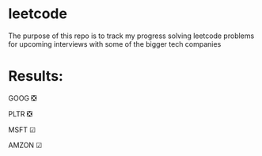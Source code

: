# leetcode

The purpose of this repo is to track my progress solving leetcode problems for upcoming interviews with some of the bigger tech companies

# Results:

GOOG ❎

PLTR ❎

MSFT &#x2611;

AMZON &#x2611;
